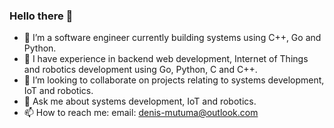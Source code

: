 ### Hello there 👋

- 🔭 I’m a software engineer currently building systems using C++, Go and Python.
- 🔭 I have experience in backend web development, Internet of Things and robotics development using Go, Python, C and C++.
- 👯 I’m looking to collaborate on projects relating to systems development, IoT and robotics.
- 💬 Ask me about systems development, IoT and robotics.
- 📫 How to reach me: email: denis-mutuma@outlook.com
<!-- 🌱 I’m currently learning...-->
<!--
- 🤔 I’m looking for help with ...

**denis-mutuma/denis-mutuma** is a ✨ _special_ ✨ repository because its `README.md` (this file) appears on your GitHub profile.
-->
